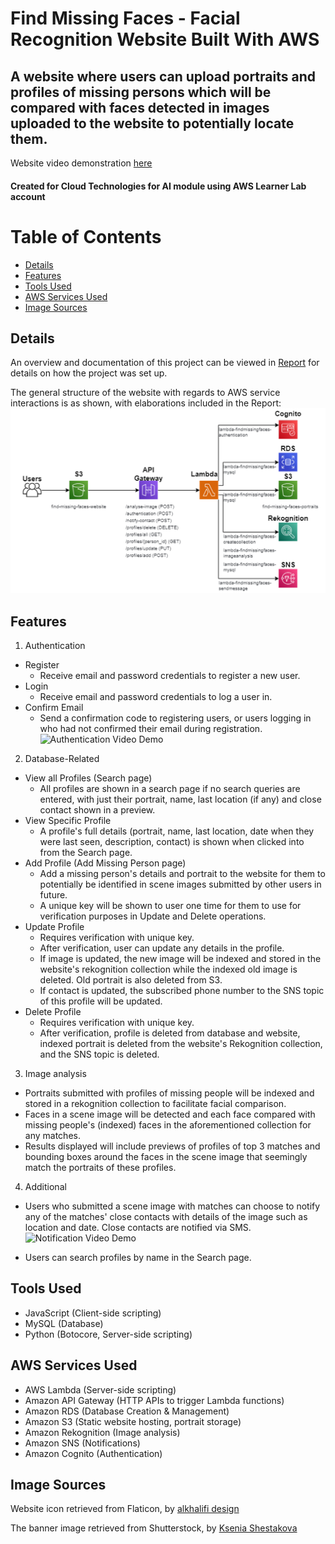 # Find Missing Faces - Facial Recognition Website Built With AWS 
## A website where users can upload portraits and profiles of missing persons which will be compared with faces detected in images uploaded to the website to potentially locate them. 
Website video demonstration [here](https://youtu.be/Cupo4evGELk)
#### Created for Cloud Technologies for AI module using AWS Learner Lab account

# Table of Contents 
- [Details](#details)
- [Features](#features)
- [Tools Used](#tools-used)
- [AWS Services Used](#aws-services-used)
- [Image Sources](#image-sources)

## Details 
An overview and documentation of this project can be viewed in [Report](Documentation/Report.docx) for details on how the project was set up. 

The general structure of the website with regards to AWS service interactions is as shown, with elaborations included in the Report:
![Diagram](Documentation/Services-Interactions-Diagram.png)


## Features
1. Authentication
  - Register
    - Receive email and password credentials to register a new user.  
  - Login
    - Receive email and password credentials to log a user in. 
  - Confirm Email 
    - Send a confirmation code to registering users, or users logging in who had not confirmed their email during registration.
  ![Authentication Video Demo](https://i.giphy.com/media/v1.Y2lkPTc5MGI3NjExcnh3NWYzeHJla2YwZ3V6c3kza3A5d3RheXpveXh5MmY4MnV3emExYyZlcD12MV9pbnRlcm5hbF9naWZfYnlfaWQmY3Q9Zw/0DHRw2WAYpmqSSu0mE/giphy.gif)
2. Database-Related
  - View all Profiles (Search page)
    - All profiles are shown in a search page if no search queries are entered, with just their portrait, name, last location (if any) and close contact shown in a preview.
  - View Specific Profile
    - A profile's full details (portrait, name, last location, date when they were last seen, description, contact) is shown when clicked into from the Search page. 
  - Add Profile (Add Missing Person page)
    - Add a missing person's details and portrait to the website for them to potentially be identified in scene images submitted by other users in future.
    - A unique key will be shown to user one time for them to use for verification purposes in Update and Delete operations. 
  - Update Profile
    - Requires verification with unique key.
    - After verification, user can update any details in the profile.
    - If image is updated, the new image will be indexed and stored in the website's rekognition collection while the indexed old image is deleted. Old portrait is also deleted from S3.
    - If contact is updated, the subscribed phone number to the SNS topic of this profile will be updated.
  - Delete Profile
    - Requires verification with unique key.
    - After verification, profile is deleted from database and website, indexed portrait is deleted from the website's Rekognition collection, and the SNS topic is deleted.
3. Image analysis 
  - Portraits submitted with profiles of missing people will be indexed and stored in a rekognition collection to facilitate facial comparison.
  - Faces in a scene image will be detected and each face compared with missing people's (indexed) faces in the aforementioned collection for any matches.
  - Results displayed will include previews of profiles of top 3 matches and bounding boxes around the faces in the scene image that seemingly match the portraits of these profiles.
4. Additional
  - Users who submitted a scene image with matches can choose to notify any of the matches' close contacts with details of the image such as location and date. Close contacts are notified via SMS.
  ![Notification Video Demo](https://i.giphy.com/media/v1.Y2lkPTc5MGI3NjExZnRwc25wdTJuNG15MGRvcXFjMWgycXNveGN0dGQwM2F3YXFma2JpeCZlcD12MV9pbnRlcm5hbF9naWZfYnlfaWQmY3Q9Zw/DWojgKcqXIGca4B5Sv/giphy.gif)

  - Users can search profiles by name in the Search page.

## Tools Used 
- JavaScript (Client-side scripting)
- MySQL (Database)
- Python (Botocore, Server-side scripting)

## AWS Services Used
- AWS Lambda (Server-side scripting)
- Amazon API Gateway (HTTP APIs to trigger Lambda functions)
- Amazon RDS (Database Creation & Management)
- Amazon S3 (Static website hosting, portrait storage)
- Amazon Rekognition (Image analysis)
- Amazon SNS (Notifications)
- Amazon Cognito (Authentication)

## Image Sources 
Website icon retrieved from Flaticon, by [alkhalifi design](https://www.flaticon.com/authors/alkhalifi-design)

The banner image retrieved from Shutterstock, by [Ksenia Shestakova](https://www.shutterstock.com/image-photo/man-dad-having-quality-time-their-2189267477)
